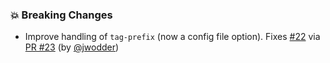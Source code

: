 ### 💥 Breaking Changes

- Improve handling of `tag-prefix` (now a config file option).  Fixes [#22](https://github.com/datalad/release-action/issues/22) via [PR #23](https://github.com/datalad/release-action/pull/23) (by [@jwodder](https://github.com/jwodder))
